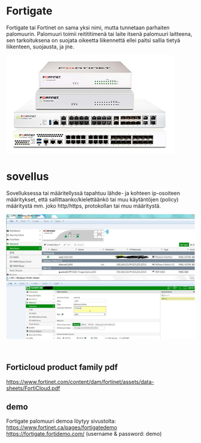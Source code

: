 # Fortigate

Fortigate tai Fortinet on sama yksi nimi, mutta tunnetaan parhaiten palomuurin. Palomuuri toimii reitititimenä tai laite itsenä palomuuri laitteena, sen tarkoituksena on suojata oikeetta liikennettä ellei paitsi sallia tietyä liikenteen, suojausta, ja jne.

![Alt text](images/fortigate-devices-1.jpg)

# sovellus

Sovelluksessa tai määritellyssä tapahtuu lähde- ja kohteen ip-osoiteen määritykset, että sallittaanko/kielettäänkö tai muu käytäntöjen (policy) määritystä mm. joko http/https, protokollan tai muu määritystä.

![Alt text](images/fortigate-software-1.jpeg)

<br>

## Forticloud product family pdf

https://www.fortinet.com/content/dam/fortinet/assets/data-sheets/FortiCloud.pdf

## demo

Fortigate palomuuri demoa löytyy sivustolta:
https://www.fortinet.ca/pages/fortigatedemo 
https://fortigate.fortidemo.com/ (username & password: demo)

